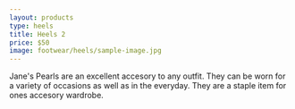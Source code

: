 ```yaml
---
layout: products
type: heels
title: Heels 2
price: $50
image: footwear/heels/sample-image.jpg
---
```



Jane's Pearls are an excellent accesory to any outfit. They can be worn for a variety of occasions as well as in the everyday. They are a staple item for ones accesory wardrobe. 